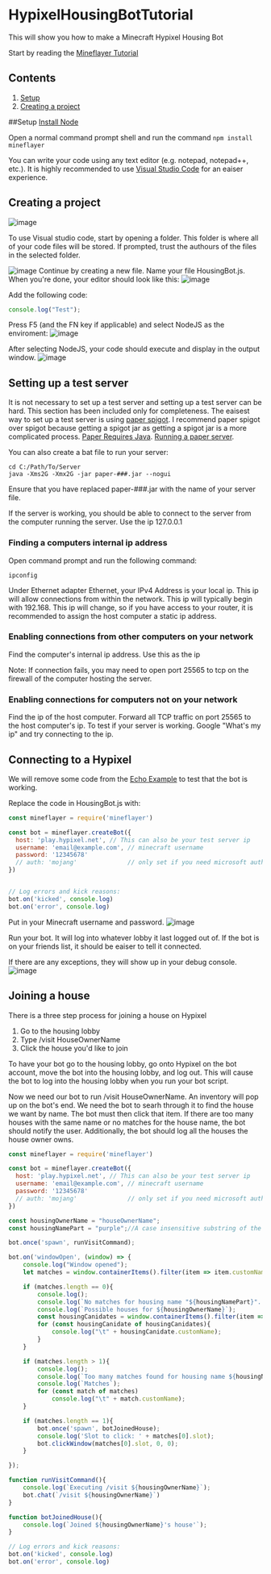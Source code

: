 # HypixelHousingBotTutorial
This will show you how to make a Minecraft Hypixel Housing Bot

Start by reading the [Mineflayer Tutorial](https://github.com/PrismarineJS/mineflayer/blob/master/docs/tutorial.md)

## Contents
1. [Setup](##Setup)
2. [Creating a project](##Creating-a-project)


##Setup
[Install Node](https://nodejs.org/en/)

Open a normal command prompt shell and run the command ```npm install mineflayer```

You can write your code using any text editor (e.g. notepad, notepad++, etc.). It is highly recommended to use [Visual Studio Code](https://code.visualstudio.com/download) for an eaiser experience.

## Creating a project

![image](https://user-images.githubusercontent.com/13612376/143779013-5284888c-caff-497a-9bc1-d56958cebab1.png)

To use Visual studio code, start by opening a folder. This folder is where all of your code files will be stored. If prompted, trust the authours of the files in the selected folder. 

![image](https://user-images.githubusercontent.com/13612376/143779097-99c14c4b-919e-4b64-b3cd-247b7ceea3e1.png)
Continue by creating a new file. Name your file HousingBot.js. When you're done, your editor should look like this:
![image](https://user-images.githubusercontent.com/13612376/143779161-cd42fc39-85ab-4f98-9c11-964e90edba14.png)

Add the following code:
```js
console.log("Test");
```

Press F5 (and the FN key if applicable) and select NodeJS as the enviroment:
![image](https://user-images.githubusercontent.com/13612376/143779273-4ba13c4f-65ab-4d91-b633-ed24f3b6eb2a.png)


After selecting NodeJS, your code should execute and display in the output window.
![image](https://user-images.githubusercontent.com/13612376/143779367-6b26f5a4-2afc-4cf7-9169-e15d83ca2e0c.png)


## Setting up a test server
It is not necessary to set up a test server and setting up a test server can be hard. This section has been included only for completeness. The eaisest way to set up a test server is using [paper spigot](https://papermc.io/downloads). I recommend paper spigot over spigot because getting a spigot jar as getting a spigot jar is a more complicated process. [Paper Requires Java](https://paper.readthedocs.io/en/latest/about/faq.html#what-do-i-need-to-run-it). [Running a paper server](https://paper.readthedocs.io/en/latest/server/getting-started.html#running-the-server). 

You can also create a bat file to run your server:
```
cd C:/Path/To/Server
java -Xms2G -Xmx2G -jar paper-###.jar --nogui
```
Ensure that you have replaced paper-###.jar with the name of your server file.

If the server is working, you should be able to connect to the server from the computer running the server. Use the ip 127.0.0.1


### Finding a computers internal ip address

Open command prompt and run the following command:
```
ipconfig
```

Under Ethernet adapter Ethernet, your IPv4 Address is your local ip. This ip will allow connections from within the network. This ip will typically begin with 192.168. 
This ip will change, so if you have access to your router, it is recommended to assign the host computer a static ip address.

### Enabling connections from other computers on your network
Find the computer's internal ip address. Use this as the ip 

Note: If connection fails, you may need to open port 25565 to tcp on the firewall of the computer hosting the server.

### Enabling connections for computers not on your network
Find the ip of the host computer. Forward all TCP traffic on port 25565 to the host computer's ip. To test if your server is working. Google "What's my ip" and try connecting to the ip. 

## Connecting to a Hypixel
We will remove some code from the [Echo Example](https://github.com/PrismarineJS/mineflayer#echo-example) to test that the bot is working.


Replace the code in HousingBot.js with:
```js
const mineflayer = require('mineflayer')

const bot = mineflayer.createBot({
  host: 'play.hypixel.net', // This can also be your test server ip
  username: 'email@example.com', // minecraft username
  password: '12345678'
  // auth: 'mojang'              // only set if you need microsoft auth, then set this to 'microsoft'
})


// Log errors and kick reasons:
bot.on('kicked', console.log)
bot.on('error', console.log)
```

Put in your Minecraft username and password.
![image](https://user-images.githubusercontent.com/13612376/143780950-4c98cf2a-db79-4787-8f9e-473d9df945e5.png)

Run your bot. It will log into whatever lobby it last logged out of. If the bot is on your friends list, it should be eaiser to tell it connected. 

If there are any exceptions, they will show up in your debug console.
![image](https://user-images.githubusercontent.com/13612376/143781031-14288934-d2ba-4bbc-b9ec-0e484b0412e2.png)

## Joining a house
There is a three step process for joining a house on Hypixel
1. Go to the housing lobby
2. Type /visit HouseOwnerName
3. Click the house you'd like to join

To have your bot go to the housing lobby, go onto Hypixel on the bot account, move the bot into the housing lobby, and log out. This will cause the bot to log into the housing lobby when you run your bot script.


Now we need our bot to run /visit HouseOwnerName. An inventory will pop up on the bot's end. We need the bot to searh through it to find the house we want by name. The bot must then click that item. If there are too many houses with the same name or no matches for the house name, the bot should notify the user. Additionally, the bot should log all the houses the house owner owns.

```js
const mineflayer = require('mineflayer')

const bot = mineflayer.createBot({
  host: 'play.hypixel.net', // This can also be your test server ip
  username: 'email@example.com', // minecraft username
  password: '12345678'
  // auth: 'mojang'              // only set if you need microsoft auth, then set this to 'microsoft'
})

const housingOwnerName = "houseOwnerName";
const housingNamePart = "purple";//A case insensitive substring of the housing name used to find the house. Beware of color symblols.

bot.once('spawn', runVisitCommand);

bot.on('windowOpen', (window) => {
    console.log("Window opened");
    let matches = window.containerItems().filter(item => item.customName.toLowerCase().includes(housingNamePart.toLowerCase()));

    if (matches.length == 0){
        console.log();
        console.log(`No matches for housing name "${housingNamePart}". Is the house visible to you?`);
        console.log(`Possible houses for ${housingOwnerName}`);
        const housingCanidates = window.containerItems().filter(item => item != null && item.customName != "");
        for (const housingCanidate of housingCanidates){
            console.log("\t" + housingCanidate.customName);
        }
    }

    if (matches.length > 1){
        console.log();
        console.log(`Too many matches found for housing name ${housingNamePart}`);
        console.log(`Matches`);
        for (const match of matches)
            console.log("\t" + match.customName);     
    }

    if (matches.length == 1){
        bot.once('spawn', botJoinedHouse);
        console.log('Slot to click: ' + matches[0].slot);
        bot.clickWindow(matches[0].slot, 0, 0);
    }

});

function runVisitCommand(){
    console.log(`Executing /visit ${housingOwnerName}`);
    bot.chat(`/visit ${housingOwnerName}`)
}

function botJoinedHouse(){
    console.log(`Joined ${housingOwnerName}'s house'`);
}

// Log errors and kick reasons:
bot.on('kicked', console.log)
bot.on('error', console.log)

```
